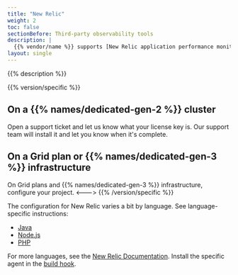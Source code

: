 ```yaml
---
title: "New Relic"
weight: 2
toc: false
sectionBefore: Third-party observability tools
description: |
  {{% vendor/name %}} supports [New Relic application performance monitoring](https://newrelic.com/products/application-monitoring).
layout: single
---
```


{{% description %}}

{{% version/specific %}}
## On a {{% names/dedicated-gen-2 %}} cluster

Open a support ticket and let us know what your license key is.
Our support team will install it and let you know when it's complete.

## On a Grid plan or {{% names/dedicated-gen-3 %}} infrastructure

On Grid plans and {{% names/dedicated-gen-3 %}} infrastructure, configure your project.
<--->
{{% /version/specific %}}

The configuration for New Relic varies a bit by language.
See language-specific instructions:

- [Java](./java.md)
- [Node.js](./nodejs.md)
- [PHP](./php.md)

For more languages, see the [New Relic Documentation](https://docs.newrelic.com/docs/agents/).
Install the specific agent in the [build hook](../../../create-apps/hooks/_index.md).
